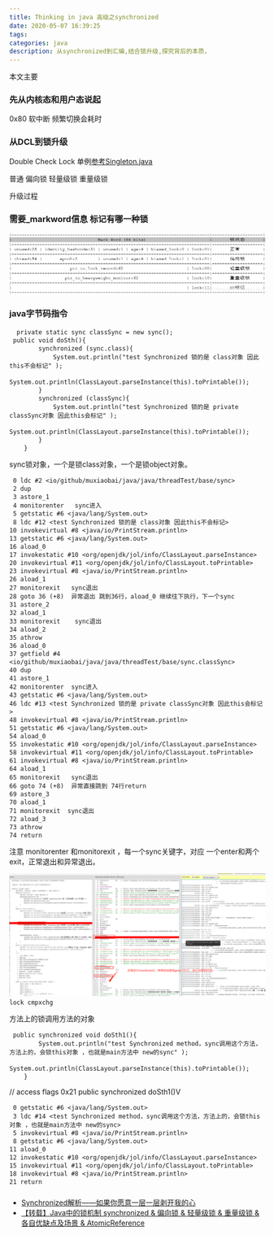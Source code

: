 ```yaml
---
title: Thinking in java 高级之synchronized
date: 2020-05-07 16:39:25
tags:
categories: java
description: 从synchronized到汇编,结合锁升级,探究背后的本质，
---
```


本文主要

### 先从内核态和用户态说起
0x80 软中断 频繁切换会耗时

### 从DCL到锁升级
Double Check Lock 单例[参考Singleton.java](https://github.com/muxiaobai/java-demo/blob/master/test-java-demo/src/main/java/io/github/muxiaobai/java/java/threadTest/Singleton.java)


普通 偏向锁 轻量级锁 重量级锁

升级过程


### 需要_markword信息 标记有哪一种锁
![java 对象大小](Thinking-in-java-高级之synchronized/锁偏向.png)

### java字节码指令
```
  private static sync classSync = new sync();
 public void doSth(){
        synchronized (sync.class){
            System.out.println("test Synchronized 锁的是 class对象 因此this不会标记" );
            System.out.println(ClassLayout.parseInstance(this).toPrintable());
        }
        synchronized (classSync){
            System.out.println("test Synchronized 锁的是 private classSync对象 因此this会标记" );
            System.out.println(ClassLayout.parseInstance(this).toPrintable());
        }
    }
```

sync锁对象，一个是锁class对象，一个是锁object对象。
```
 0 ldc #2 <io/github/muxiaobai/java/java/threadTest/base/sync>
 2 dup
 3 astore_1
 4 monitorenter   sync进入
 5 getstatic #6 <java/lang/System.out>
 8 ldc #12 <test Synchronized 锁的是 class对象 因此this不会标记>
10 invokevirtual #8 <java/io/PrintStream.println>
13 getstatic #6 <java/lang/System.out>
16 aload_0
17 invokestatic #10 <org/openjdk/jol/info/ClassLayout.parseInstance>
20 invokevirtual #11 <org/openjdk/jol/info/ClassLayout.toPrintable>
23 invokevirtual #8 <java/io/PrintStream.println>
26 aload_1
27 monitorexit   sync退出
28 goto 36 (+8)  异常退出 跳到36行，aload_0 继续往下执行，下一个sync
31 astore_2
32 aload_1
33 monitorexit    sync退出
34 aload_2
35 athrow
36 aload_0
37 getfield #4 <io/github/muxiaobai/java/java/threadTest/base/sync.classSync>
40 dup
41 astore_1
42 monitorenter  sync进入
43 getstatic #6 <java/lang/System.out>
46 ldc #13 <test Synchronized 锁的是 private classSync对象 因此this会标记>
48 invokevirtual #8 <java/io/PrintStream.println>
51 getstatic #6 <java/lang/System.out>
54 aload_0
55 invokestatic #10 <org/openjdk/jol/info/ClassLayout.parseInstance>
58 invokevirtual #11 <org/openjdk/jol/info/ClassLayout.toPrintable>
61 invokevirtual #8 <java/io/PrintStream.println>
64 aload_1
65 monitorexit   sync退出
66 goto 74 (+8)  异常直接跳到 74行return
69 astore_3
70 aload_1
71 monitorexit  sync退出
72 aload_3
73 athrow
74 return
```
注意 monitorenter 和monitorexit  ，每一个sync关键字，对应 一个enter和两个exit，正常退出和异常退出。

![exec](Thinking-in-java-高级之synchronized/execjava.png)
`lock cmpxchg`

方法上的锁调用方法的对象

```
 public synchronized void doSth1(){
        System.out.println("test Synchronized method，sync调用这个方法，方法上的，会锁this对象 ，也就是main方法中 new的sync" );
        System.out.println(ClassLayout.parseInstance(this).toPrintable());
    }
```

// access flags 0x21
public synchronized doSth1()V
```
 0 getstatic #6 <java/lang/System.out>
 3 ldc #14 <test Synchronized method，sync调用这个方法，方法上的，会锁this对象 ，也就是main方法中 new的sync>
 5 invokevirtual #8 <java/io/PrintStream.println>
 8 getstatic #6 <java/lang/System.out>
11 aload_0
12 invokestatic #10 <org/openjdk/jol/info/ClassLayout.parseInstance>
15 invokevirtual #11 <org/openjdk/jol/info/ClassLayout.toPrintable>
18 invokevirtual #8 <java/io/PrintStream.println>
21 return

```

### 



- [Synchronized解析——如果你愿意一层一层剥开我的心](https://juejin.im/post/5d5374076fb9a06ac76da894#heading-18)
- [【转载】Java中的锁机制 synchronized & 偏向锁 & 轻量级锁 & 重量级锁 & 各自优缺点及场景 & AtomicReference](https://www.cnblogs.com/charlesblc/p/5994162.html)
